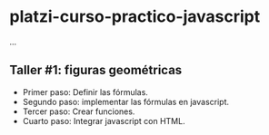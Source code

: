 # platzi-curso-practico-javascript

...

## Taller #1: figuras geométricas

- Primer paso: Definir las fórmulas.
- Segundo paso: implementar las fórmulas en javascript.
- Tercer paso: Crear funciones.
- Cuarto paso: Integrar javascript con HTML.